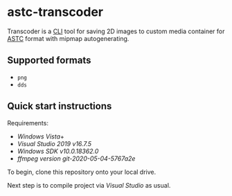# astc-transcoder
Transcoder is a [CLI](https://en.wikipedia.org/wiki/Command-line_interface) tool for saving 2D images to custom media container for [ASTC](https://www.khronos.org/opengl/wiki/ASTC_Texture_Compression) format with mipmap autogenerating.

## Supported formats
- `png`
- `dds`

## Quick start instructions
Requirements:

* _Windows Vista_+
* _Visual Studio 2019 v16.7.5_
* _Windows SDK v10.0.18362.0_
* _ffmpeg version git-2020-05-04-5767a2e_

To begin, clone this repository onto your local drive.

Next step is to compile project via _Visual Studio_ as usual.
